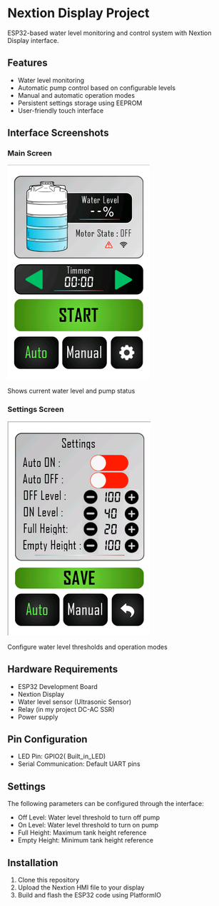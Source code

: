 # Nextion Display Project

ESP32-based water level monitoring and control system with Nextion Display interface.

## Features

- Water level monitoring
- Automatic pump control based on configurable levels
- Manual and automatic operation modes
- Persistent settings storage using EEPROM
- User-friendly touch interface

## Interface Screenshots

### Main Screen
![Main Screen](https://github.com/Shavindu-Gayashan/Water_Tank_Management_With_Nextion_Diaplay/blob/main/Nextion%20program/Screenshots/Dashboard%20UI.png?raw=true)

Shows current water level and pump status

### Settings Screen
![Settings Screen](https://github.com/Shavindu-Gayashan/Water_Tank_Management_With_Nextion_Diaplay/blob/main/Nextion%20program/Screenshots/Settings%20UI.png?raw=true)

Configure water level thresholds and operation modes

## Hardware Requirements

- ESP32 Development Board
- Nextion Display
- Water level sensor (Ultrasonic Sensor)
- Relay (in my project DC-AC SSR)
- Power supply

## Pin Configuration

- LED Pin: GPIO2( Built_in_LED)
- Serial Communication: Default UART pins

## Settings

The following parameters can be configured through the interface:
- Off Level: Water level threshold to turn off pump
- On Level: Water level threshold to turn on pump
- Full Height: Maximum tank height reference
- Empty Height: Minimum tank height reference

## Installation

1. Clone this repository
2. Upload the Nextion HMI file to your display
3. Build and flash the ESP32 code using PlatformIO
